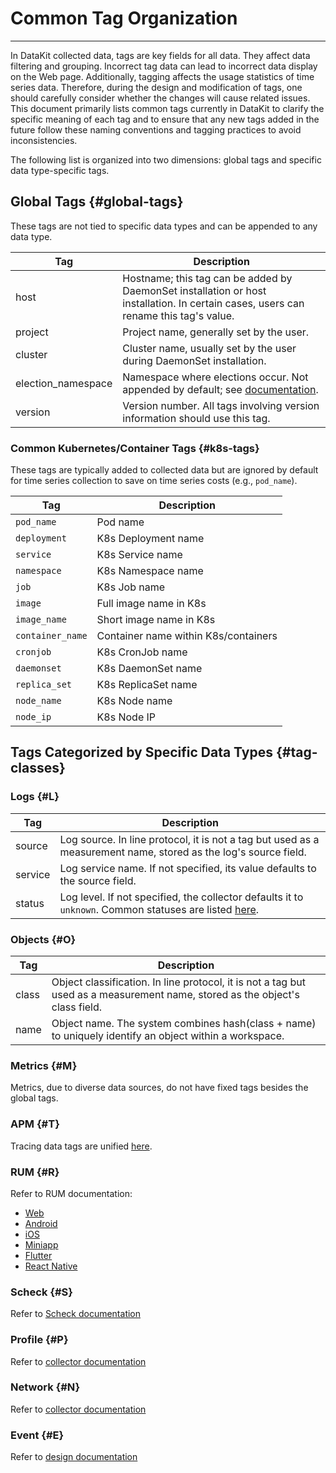 # Common Tag Organization
---

In DataKit collected data, tags are key fields for all data. They affect data filtering and grouping. Incorrect tag data can lead to incorrect data display on the Web page. Additionally, tagging affects the usage statistics of time series data. Therefore, during the design and modification of tags, one should carefully consider whether the changes will cause related issues. This document primarily lists common tags currently in DataKit to clarify the specific meaning of each tag and to ensure that any new tags added in the future follow these naming conventions and tagging practices to avoid inconsistencies.

The following list is organized into two dimensions: global tags and specific data type-specific tags.

## Global Tags {#global-tags}

These tags are not tied to specific data types and can be appended to any data type.

| Tag                | Description                                                                                       |
| ---                | ---                                                                                               |
| host               | Hostname; this tag can be added by DaemonSet installation or host installation. In certain cases, users can rename this tag's value. |
| project            | Project name, generally set by the user.                                                          |
| cluster            | Cluster name, usually set by the user during DaemonSet installation.                              |
| election_namespace | Namespace where elections occur. Not appended by default; see [documentation](datakit-daemonset-deploy.md#env-elect). |
| version            | Version number. All tags involving version information should use this tag.                       |

### Common Kubernetes/Container Tags {#k8s-tags}

These tags are typically added to collected data but are ignored by default for time series collection to save on time series costs (e.g., `pod_name`).

| Tag              | Description                     |
| ---              | ---                             |
| `pod_name`       | Pod name                        |
| `deployment`     | K8s Deployment name             |
| `service`        | K8s Service name                |
| `namespace`      | K8s Namespace name              |
| `job`            | K8s Job name                    |
| `image`          | Full image name in K8s          |
| `image_name`     | Short image name in K8s         |
| `container_name` | Container name within K8s/containers |
| `cronjob`        | K8s CronJob name                |
| `daemonset`      | K8s DaemonSet name              |
| `replica_set`    | K8s ReplicaSet name             |
| `node_name`      | K8s Node name                   |
| `node_ip`        | K8s Node IP                     |

## Tags Categorized by Specific Data Types {#tag-classes}

### Logs {#L}

| Tag     | Description                                                                                                         |
| ---     | ---                                                                                                                 |
| source  | Log source. In line protocol, it is not a tag but used as a measurement name, stored as the log's source field.     |
| service | Log service name. If not specified, its value defaults to the source field.                                         |
| status  | Log level. If not specified, the collector defaults it to `unknown`. Common statuses are listed [here](../integrations/logging.md#status). |

### Objects {#O}

| Tag   | Description                                                                                                        |
| ---   | ---                                                                                                                |
| class | Object classification. In line protocol, it is not a tag but used as a measurement name, stored as the object's class field. |
| name  | Object name. The system combines hash(class + name) to uniquely identify an object within a workspace.             |

### Metrics {#M}

Metrics, due to diverse data sources, do not have fixed tags besides the global tags.

### APM {#T}

Tracing data tags are unified [here](../integrations/ddtrace.md#measurements).

### RUM {#R}

Refer to RUM documentation:

- [Web](../real-user-monitoring/web/app-data-collection.md)
- [Android](../real-user-monitoring/android/app-data-collection.md)
- [iOS](../real-user-monitoring/ios/app-data-collection.md)
- [Miniapp](../real-user-monitoring/miniapp/app-data-collection.md)
- [Flutter](../real-user-monitoring/flutter/app-data-collection.md)
- [React Native](../real-user-monitoring/react-native/app-data-collection.md)

### Scheck {#S}

Refer to [Scheck documentation](../scheck/scheck-how-to.md)

### Profile {#P}

Refer to [collector documentation](../integrations/profile.md#measurements)

### Network {#N}

Refer to [collector documentation](../integrations/ebpf.md#measurements)

### Event {#E}

Refer to [design documentation](../events/index.md)
